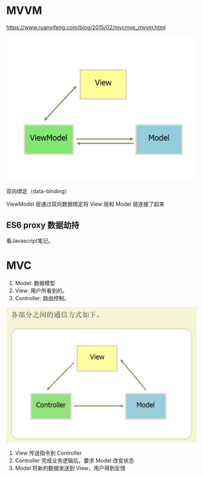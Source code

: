 # MVVM

https://www.ruanyifeng.com/blog/2015/02/mvcmvp_mvvm.html

![alt text](./mvvm.png)

双向绑定（data-binding）

ViewModel 层通过双向数据绑定将 View 层和 Model 层连接了起来

## ES6 proxy 数据劫持
看Javascript笔记。

# MVC
1. Model: 数据模型
2. View: 用户所看到的。
3. Controller: 路由控制。

![alt text](./mvc.png)
1. View 传送指令到 Controller
2. Controller 完成业务逻辑后，要求 Model 改变状态
3. Model 将新的数据发送到 View，用户得到反馈


